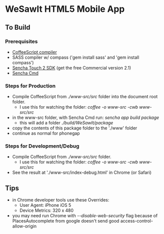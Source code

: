 WeSawIt HTML5 Mobile App
========================

To Build
--------
### Prerequisites
- [CoffeeScript compiler](coffeescript.org)
- SASS compiler w/ compass ('gem install sass' and 'gem install compass')
- [Sencha Touch 2 SDK](http://www.sencha.com/products/touch/download/) (get the free Commercial version 2.1)
- [Sencha Cmd](http://www.sencha.com/products/sencha-cmd/download)
    
### Steps for Production
- Compile CoffeeScript from *./www-src/src* folder into the document root folder.
    - I use this for watching the folder: *coffee -o www-src -cwb www-src/src*
- in the www-src folder, with Sencha Cmd run: *sencha app build package*
    - this will add a folder *./build/WeSawIt/package*
- copy the contents of this package folder to the './www' folder
- continue as normal for phonegap
  
### Steps for Development/Debug
- Compile CoffeeScript from *./www-src/src* folder.
  - I use this for watching the folder: *coffee -o www-src -cwb www-src/src*
- See the result at './www-src/index-debug.html' in Chrome (or Safari)
  
  
Tips
----
- in Chrome developer tools use these Overrides:
    - User Agent: iPhone iOS 5
    - Device Metrics: 320 x 480
- you may need run Chrome with *--disable-web-security* flag because of PlacesAutocomplete from google doesn't send good access-control-allow-origin
